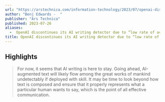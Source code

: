 ```yaml
---
url: "https://arstechnica.com/information-technology/2023/07/openai-discontinues-its-ai-writing-detector-due-to-low-rate-of-accuracy/"
author: "Benj Edwards -  "
publisher: "Ars Technica"
published: 2023-07-26
aliases:
  -  OpenAI discontinues its AI writing detector due to “low rate of accuracy”
title: OpenAI discontinues its AI writing detector due to “low rate of accuracy”
---
```


## Highlights
> For now, it seems that AI writing is here to stay. Going ahead, AI-augmented text will likely flow among the great works of mankind undetectably if deployed with skill. It may be time to look beyond how text is composed and ensure that it properly represents what a particular human wants to say, which is the point of all effective communication.

